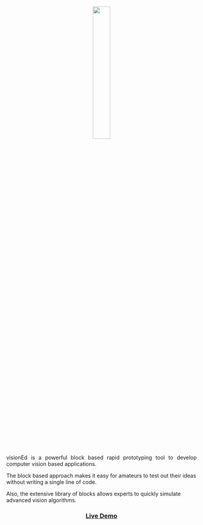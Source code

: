 <h3 style="text-align:center"><img src="http://srsanghavi.com/img/visionEd.png" style="height:30%;width:auto"></h3>
<p style="text-align:justify">
visionEd is a powerful block based rapid prototyping tool to develop computer vision based applications.

The block based approach makes it easy for amateurs to test out their ideas without writing a single line of code.

Also, the extensive library of blocks allows experts to quickly simulate advanced vision algorithms.
</p>
<h3 style="text-align:center"><a href="https://goo.gl/hlIYd8"> Live Demo </a></h3>
